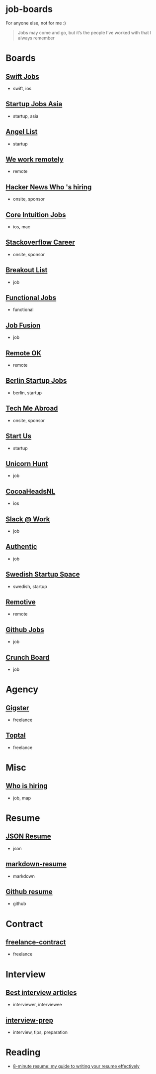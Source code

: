 # job-boards
For anyone else, not for me :)

> Jobs may come and go, but it’s the people I’ve worked with that I always remember

# Boards

## [Swift Jobs](https://www.natashatherobot.com/swift-jobs/)
- swift, ios

## [Startup Jobs Asia](http://www.startupjobs.asia/site/latest)
- startup, asia

## [Angel List](https://angel.co/jobs)
- startup

## [We work remotely](https://weworkremotely.com/)
- remote

## [Hacker News Who 's hiring](https://news.ycombinator.com/item?id=10822019)
- onsite, sponsor

## [Core Intuition Jobs](http://jobs.coreint.org/)
- ios, mac

## [Stackoverflow Career](http://careers.stackoverflow.com/)
- onsite, sponsor

## [Breakout List](https://breakoutlist.com/)
- job

## [Functional Jobs](https://functionaljobs.com/)
- functional

## [Job Fusion](https://jobfusion.co/)
- job

## [Remote OK](https://remoteok.io/)
- remote

## [Berlin Startup Jobs](http://berlinstartupjobs.com/)
- berlin, startup

## [Tech Me Abroad](https://techmeabroad.com/)
- onsite, sponsor

## [Start Us](https://www.startus.cc/)
- startup

## [Unicorn Hunt](https://unicornhunt.io/)
- job

## [CocoaHeadsNL](http://jobs.cocoaheads.nl/)
- ios

## [Slack @ Work](http://slackatwork.com/)
- job

## [Authentic](https://authenticjobs.com/)
- job

## [Swedish Startup Space](http://swedishstartupspace.com/job-board/)
- swedish, startup

## [Remotive](http://jobs.remotive.io/)
- remote

## [Github Jobs](https://jobs.github.com/)
- job

## [Crunch Board](http://www.crunchboard.com/jobs/)
- job


# Agency

## [Gigster](https://gigster.com/)
- freelance

## [Toptal](http://www.toptal.com/)
- freelance

# Misc

## [Who is hiring](https://whoishiring.io/#!/)
- job, map

# Resume

## [JSON Resume](http://jsonresume.org/)
- json

## [markdown-resume](https://github.com/there4/markdown-resume)
- markdown

## [Github resume](https://github.com/resume/resume.github.com)
- github

# Contract

## [freelance-contract](https://github.com/ashedryden/freelance-contract)
- freelance

# Interview

## [Best interview articles](http://www.fantageek.com/blog/2015/01/16/interview/)
- interviewer, interviewee

## [interview-prep](https://github.com/ride/interview-prep)
- interview, tips, preparation

# Reading

- [8-minute resume: my guide to writing your resume effectively](https://rooting-for-you.cenedella.com/8-minute-resume-my-guide-to-writing-your-resume-effectively-3b0b117d94a#.rxfb6rbae)
